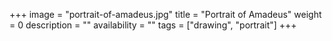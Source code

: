 +++
image = "portrait-of-amadeus.jpg"
title = "Portrait of Amadeus"
weight = 0
description = ""
availability = ""
tags = ["drawing", "portrait"]
+++
